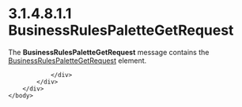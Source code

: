 <html dir="LTR" xmlns:mshelp="http://msdn.microsoft.com/mshelp" xmlns:ddue="http://ddue.schemas.microsoft.com/authoring/2003/5" xmlns:xlink="http://www.w3.org/1999/xlink" xmlns:tool="http://www.microsoft.com/tooltip">
    <head>
        <meta http-equiv="Content-Type" content="text/html; CHARSET=utf-8"></meta>
        <meta name="save" content="history"></meta>
        <title>3.1.4.8.1.1 BusinessRulesPaletteGetRequest</title>
        <xml>
            <mshelp:toctitle title="3.1.4.8.1.1 BusinessRulesPaletteGetRequest"></mshelp:toctitle>
            <mshelp:rltitle title="[MS-SSMDSWS-15]: BusinessRulesPaletteGetRequest"></mshelp:rltitle>
            <mshelp:keyword index="A" term="668a6aaf-3f87-4c0b-82b2-cba0d6643b63"></mshelp:keyword>
            <mshelp:attr name="DCSext.ContentType" value="open specification"></mshelp:attr>
            <mshelp:attr name="AssetID" value="668a6aaf-3f87-4c0b-82b2-cba0d6643b63"></mshelp:attr>
            <mshelp:attr name="TopicType" value="kbRef"></mshelp:attr>
            <mshelp:attr name="DCSext.Title" value="[MS-SSMDSWS-15]: BusinessRulesPaletteGetRequest" />
        </xml>
    </head>
    <body>
        <div id="header">
            <h1 class="heading">3.1.4.8.1.1 BusinessRulesPaletteGetRequest</h1>
        </div>
        <div id="mainSection">
            <div id="mainBody">
                <div id="allHistory" class="saveHistory"></div>
                <div id="sectionSection0" class="section" name="collapseableSection">
                    

<p>The <b>BusinessRulesPaletteGetRequest</b> message contains
the <a href="93ae9d8b-3733-4047-8f85-18a82e5351e7.html">BusinessRulesPaletteGetRequest</a>
element.</p>


                </div>
            </div>
        </div>
    </body>
</html>